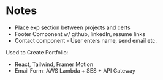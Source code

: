 # Notes

- Place exp section between projects and certs
- Footer Component w/ github, linkedIn, resume links
- Contact component - User enters name, send email etc.

Used to Create Portfolio:

- React, Tailwind, Framer Motion
- Email Form: AWS Lambda + SES + API Gateway
